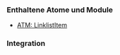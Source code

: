 ### Enthaltene Atome und Module
* [ATM: LinklistItem](../../atoms/linklist_item/linklist_item.html)

### Integration

